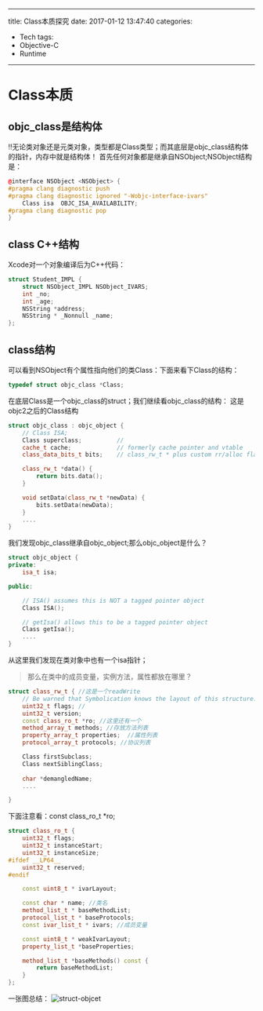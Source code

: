 
---
title: Class本质探究
date: 2017-01-12 13:47:40
categories: 
  - Tech
tags:
  - Objective-C
  - Runtime
---


# Class本质

## objc_class是结构体
‼️无论类对象还是元类对象，类型都是Class类型；而其底层是objc_class结构体的指针，内存中就是结构体！
首先任何对象都是继承自NSObject;NSObject结构是：

```cpp
@interface NSObject <NSObject> {
#pragma clang diagnostic push
#pragma clang diagnostic ignored "-Wobjc-interface-ivars"
    Class isa  OBJC_ISA_AVAILABILITY;
#pragma clang diagnostic pop
}
```
## class C++结构
Xcode对一个对象编译后为C++代码：

```cpp
struct Student_IMPL {
    struct NSObject_IMPL NSObject_IVARS;
    int _no;
    int _age;
    NSString *address;
    NSString * _Nonnull _name;
};
```

## class结构
可以看到NSObject有个属性指向他们的类Class：下面来看下Class的结构：

```cpp
typedef struct objc_class *Class;
```

在底层Class是一个objc_class的struct；我们继续看objc_class的结构：
这是objc2之后的Class结构

```cpp
struct objc_class : objc_object {
    // Class ISA;
    Class superclass;          // 
    cache_t cache;             // formerly cache pointer and vtable
    class_data_bits_t bits;    // class_rw_t * plus custom rr/alloc flags

    class_rw_t *data() { 
        return bits.data();
    }

    void setData(class_rw_t *newData) {
        bits.setData(newData);
    }
    ....
}
```

我们发现objc_class继承自objc_object;那么objc_object是什么？

```cpp
struct objc_object {
private:
    isa_t isa;

public:

    // ISA() assumes this is NOT a tagged pointer object
    Class ISA();

    // getIsa() allows this to be a tagged pointer object
    Class getIsa();
    ....
}
```

从这里我们发现在类对象中也有一个isa指针；

> 那么在类中的成员变量，实例方法，属性都放在哪里？
```cpp
struct class_rw_t { //这是一个readWrite
    // Be warned that Symbolication knows the layout of this structure.
    uint32_t flags; //
    uint32_t version;
    const class_ro_t *ro; //这里还有一个
    method_array_t methods; //存放方法列表
    property_array_t properties;  //属性列表
    protocol_array_t protocols; //协议列表

    Class firstSubclass;
    Class nextSiblingClass;
    
    char *demangledName;
    ....

}

```
下面注意看：const class_ro_t *ro;
```cpp
struct class_ro_t {
    uint32_t flags;
    uint32_t instanceStart;
    uint32_t instanceSize;
#ifdef __LP64__
    uint32_t reserved;
#endif

    const uint8_t * ivarLayout;

    const char * name; //类名
    method_list_t * baseMethodList;
    protocol_list_t * baseProtocols;
    const ivar_list_t * ivars; //成员变量

    const uint8_t * weakIvarLayout;
    property_list_t *baseProperties;

    method_list_t *baseMethods() const {
        return baseMethodList;
    }
};
```

一张图总结：
![struct-objcet](https://media.githubusercontent.com/media/Interview-Skill/OC-Class-Analysis/master/Image/struct_object.png)
